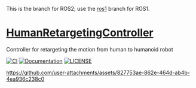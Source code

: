 This is the branch for ROS2; use the [ros1](https://github.com/isri-aist/HumanRetargetingController/tree/ros1) branch for ROS1.

# [HumanRetargetingController](https://github.com/isri-aist/HumanRetargetingController)
Controller for retargeting the motion from human to humanoid robot

[![CI](https://github.com/isri-aist/HumanRetargetingController/actions/workflows/ci.yaml/badge.svg)](https://github.com/isri-aist/HumanRetargetingController/actions/workflows/ci.yaml)
[![Documentation](https://img.shields.io/badge/doxygen-online-brightgreen?logo=read-the-docs&style=flat)](https://isri-aist.github.io/HumanRetargetingController/)
[![LICENSE](https://img.shields.io/github/license/isri-aist/HumanRetargetingController)](https://github.com/isri-aist/HumanRetargetingController/blob/master/LICENSE)

https://github.com/user-attachments/assets/827753ae-862e-464d-ab4b-4ea936c238c0
